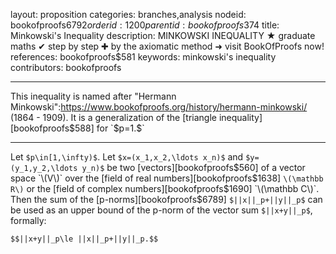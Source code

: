 layout: proposition
categories: branches,analysis
nodeid: bookofproofs$6792
orderid: 1200
parentid: bookofproofs$374
title: Minkowski's Inequality
description: MINKOWSKI INEQUALITY ★ graduate maths ✔ step by step ✚ by the axiomatic method ➜ visit BookOfProofs now!
references: bookofproofs$581
keywords: minkowski's inequality
contributors: bookofproofs


---
This inequality is named after "Hermann Minkowski":https://www.bookofproofs.org/history/hermann-minkowski/ (1864 - 1909). It is a generalization of the [triangle inequality][bookofproofs$588] for `$p=1.$`

---

Let `$p\in[1,\infty)$`. Let `$x=(x_1,x_2,\ldots x_n)$` and `$y=(y_1,y_2,\ldots y_n)$` be two [vectors][bookofproofs$560] of a vector space `\(V\)` over the [field of real numbers][bookofproofs$1638] `\(\mathbb R\)` or the [field of complex numbers][bookofproofs$1690] `\(\mathbb C\)`. Then the sum of the [p-norms][bookofproofs$6789] `$||x||_p+||y||_p$` can be used as an upper bound of the p-norm of the vector sum `$||x+y||_p$`, formally:

`$$||x+y||_p\le ||x||_p+||y||_p.$$`
